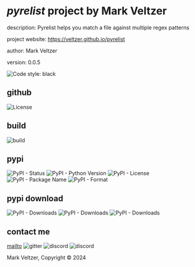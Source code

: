 # *pyrelist* project by Mark Veltzer

description: Pyrelist helps you match a file against multiple regex patterns

project website: https://veltzer.github.io/pyrelist

author: Mark Veltzer

version: 0.0.5

![Code style: black](https://img.shields.io/badge/code%20style-black-000000.svg)

## github

![License](https://img.shields.io/github/license/veltzer/pyrelist)

## build

![build](https://github.com/veltzer/pyrelist/workflows/build/badge.svg)

## pypi

![PyPI - Status](https://img.shields.io/pypi/status/pyrelist)
![PyPI - Python Version](https://img.shields.io/pypi/pyversions/pyrelist)
![PyPI - License](https://img.shields.io/pypi/l/pyrelist)
![PyPI - Package Name](https://img.shields.io/pypi/v/pyrelist)
![PyPI - Format](https://img.shields.io/pypi/format/pyrelist)

## pypi download

![PyPI - Downloads](https://img.shields.io/pypi/dd/pyrelist)
![PyPI - Downloads](https://img.shields.io/pypi/dw/pyrelist)
![PyPI - Downloads](https://img.shields.io/pypi/dm/pyrelist)



## contact me
[mailto](mailto:mark.veltzer@gmail.com)
![gitter](https://img.shields.io/gitter/room/veltzer/mark.veltzer)
![discord](https://img.shields.io/discord/719336281624281119)
![discord](https://img.shields.io/discord/719336282194444302)

Mark Veltzer, Copyright © 2024
